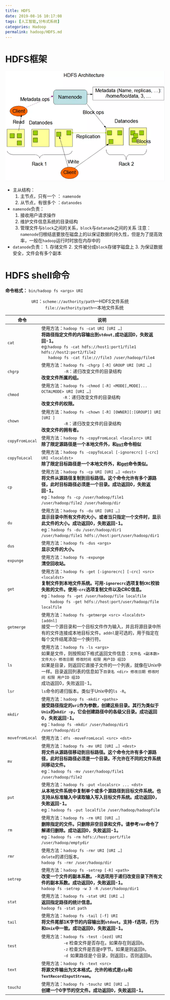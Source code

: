 ```yaml
---
title: HDFS
date: 2019-08-16 10:17:08
tags: [人工智能,分布式系统]
categories: Hadoop
permalink: hadoop/HDFS.md
---
```


# HDFS框架

![img](HDFS/2608446-66ac838fbd1c4c6d.webp)

- 主从结构：
  1. 主节点，只有一个  ： `namenode`
  2. 从节点，有很多个  ：`datanodes`
- `namenode`负责：
     1. 接收用户请求操作
     2.  维护文件信息系统的目录结构
     3. 管理文件与`block`之间的关系，`block`与`datanade`之间的关系
        注意：`namenode`归根结底要放在磁盘上的以保证数据的持久性，但是为了提高效率，一般在`hadoop`运行时时放在内存中的
- `datanode`负责：
        1. 存储文件
           2. 文件被分成`block`存储字磁盘上
           3. 为保证数据安全，文件会有多个副本

# HDFS shell命令

**命令格式：** `bin/hadoop fs <args> URI`

&nbsp;&nbsp;&nbsp;&nbsp;&nbsp;&nbsp;&nbsp;&nbsp;&nbsp;&nbsp;&nbsp;&nbsp;&nbsp;&nbsp;&nbsp;&nbsp;&nbsp;&nbsp;&nbsp;&nbsp;&nbsp;`URI`：`scheme://authority/path`—HDFS文件系统
&nbsp;&nbsp;&nbsp;&nbsp;&nbsp;&nbsp;&nbsp;&nbsp;&nbsp;&nbsp;&nbsp;&nbsp;&nbsp;&nbsp;&nbsp;&nbsp;&nbsp;&nbsp;&nbsp;&nbsp;&nbsp;&nbsp;&nbsp;&nbsp;&nbsp;&nbsp;&nbsp;&nbsp;&nbsp;&nbsp;&nbsp;&nbsp;`file://authority/path`—本地文件系统

| 命令            | 说明                                                         |
| --------------- | ------------------------------------------------------------ |
| `cat`           | 使用方法：`hadoop fs -cat URI [URI …]`<br>**将路径指定文件的内容输出到`stdout,`成功返回0，失败返回-1。**<br>eg:`hadoop fs -cat hdfs://host1:port1/file1 hdfs://host2:port2/file2`<br>&emsp;&nbsp;&nbsp;`hadoop fs -cat file:///file3 /user/hadoop/file4` |
| `chgrp`         | 使用方法：`hadoop fs -chgrp [-R] GROUP URI [URI …]`<br>&nbsp;&nbsp; &nbsp; &nbsp; &nbsp; &nbsp; &nbsp; &nbsp; &nbsp;  &nbsp; `-R`：递归改变文件的目录结构<br>**改变文件所属的组。** |
| `chmod`         | 使用方法：`hadoop fs -chmod [-R] <MODE[,MODE]...  OCTALMODE> URI [URI …]`<br> &nbsp; &emsp; &emsp;&emsp;&emsp;`-R`：递归改变文件的目录结构<br/>**改变文件的权限。** |
| `chown`         | 使用方法：`hadoop fs -chown [-R] [OWNER][:[GROUP]] URI [URI ]`<br>&emsp;&emsp;&emsp;&emsp;&emsp;`-R`：递归改变文件的目录结构<br/>**改变文件的拥有者。** |
| `copyFromLocal` | 使用方法：`hadoop fs -copyFromLocal <localsrc> URI`<br>**除了限定源路径是一个本地文件外，和[`put`](https://hadoop.apache.org/docs/r1.0.4/cn/hdfs_shell.html#putlink)命令相似** |
| `copyToLocal`   | 使用方法：`hadoop fs -copyToLocal [-ignorecrc] [-crc] URI <localdst>`<br>**除了限定目标路径是一个本地文件外，和[get](https://hadoop.apache.org/docs/r1.0.4/cn/hdfs_shell.html#getlink)命令类似。** |
| `cp`            | 使用方法：`hadoop fs -cp URI [URI …] <dest>`<br>**将文件从源路径复制到目标路径。这个命令允许有多个源路径，此时目标路径必须是一个目录。成功返回0，失败返回-1。**<br>eg：`hadoop fs -cp /user/hadoop/file1 /user/hadoop/file2 /user/hadoop/dir` |
| `du`            | 使用方法：`hadoop fs -du URI [URI …]`<br>**显示目录中所有文件的大小，或者当只指定一个文件时，显示此文件的大小。成功返回0，失败返回-1。**<br>eg：`hadoop fs -du /user/hadoop/dir1 /user/hadoop/file1 hdfs://host:port/user/hadoop/dir1` |
| `dus`           | 使用方法：`hadoop fs -dus <args>`<br>**显示文件的大小。**    |
| `expunge`       | 使用方法：`hadoop fs -expunge`<br>**清空回收站。**           |
| `get`           | 使用方法：`hadoop fs -get [-ignorecrc] [-crc] <src> <localdst>`<br>**复制文件到本地文件系统。可用`-ignorecrc`选项复制`CRC`校验失败的文件。使用`-crc`选项复制文件以及CRC信息。**<br>eg：`hadoop fs -get /user/hadoop/file localfile`<br>&emsp;&emsp;`hadoop fs -get hdfs://host:port/user/hadoop/file localfile` |
| `getmerge`      | 使用方法：`hadoop fs -getmerge <src> <localdst> [addnl]`<br>接受一个源目录和一个目标文件作为输入，并且将源目录中所有的文件连接成本地目标文件。`addnl`是可选的，用于指定在每个文件结尾添加一个换行符。 |
| `ls`            | 使用方法：`hadoop fs -ls <args>`<br>如果是文件，则按照如下格式返回文件信息：`文件名 <副本数> 文件大小 修改日期 修改时间 权限 用户ID 组ID`<br>如果是目录，则返回它直接子文件的一个列表，就像在Unix中一样。目录返回列表的信息如下`目录名 <dir> 修改日期 修改时间 权限 用户ID 组ID`<br>成功返回0，失败返回-1。 |
| `lsr`           | `ls`命令的递归版本。类似于Unix中的`ls -R`。                  |
| `mkdir`         | 使用方法：`hadoop fs -mkdir <paths>`<br>**接受路径指定的`uri`作为参数，创建这些目录。其行为类似于`Unix`的`mkdir -p`，它会创建路径中的各级父目录。成功返回0，失败返回-1。**<br>eg：`hadoop fs -mkdir /user/hadoop/dir1 /user/hadoop/dir2` |
| `movefromLocal` | 使用方法：`dfs -moveFromLocal <src> <dst>`                   |
| `mv`            | 使用方法：`hadoop fs -mv URI [URI …] <dest>`<br>**将文件从源路径移动到目标路径。这个命令允许有多个源路径，此时目标路径必须是一个目录。不允许在不同的文件系统间移动文件。**<br>eg：`hadoop fs -mv /user/hadoop/file1 /user/hadoop/file2` |
| `put`           | 使用方法：`hadoop fs -put <localsrc> ... <dst>`<br>**从本地文件系统中复制单个或多个源路径到目标文件系统。也支持从标准输入中读取输入写入目标文件系统。成功返回0，失败返回-1。**<br>eg：`hadoop fs -put localfile /user/hadoop/hadoopfile` |
| `rm`            | 使用方法：`hadoop fs -rm URI [URI …]`<br>**删除指定的文件。只删除非空目录和文件。请参考`rmr`命令了解递归删除。成功返回0，失败返回-1。**<br>eg：`hadoop fs -rm hdfs://host:port/file /user/hadoop/emptydir` |
| `rmr`           | 使用方法：`hadoop fs -rmr URI [URI …]`<br>`delete`的递归版本。<br>`hadoop fs -rmr /user/hadoop/dir` |
| `setrep`        | 使用方法：`hadoop fs -setrep [-R] <path>`<br>**改变一个文件的副本系数。-R选项用于递归改变目录下所有文件的副本系数。成功返回0，失败返回-1。**<br>`hadoop fs -setrep -w 3 -R /user/hadoop/dir1` |
| `stat`          | 使用方法：`hadoop fs -stat URI [URI …]`<br>**返回指定路径的统计信息。**<br>`hadoop fs -stat path` |
| `tail`          | 使用方法：`hadoop fs -tail [-f] URI`<br>**将文件尾部1K字节的内容输出到`stdout`。支持-f选项，行为和`Unix`中一致。成功返回0，失败返回-1。** |
| `test`          | 使用方法：`hadoop fs -test -[ezd] URI`<br>&emsp;&emsp;&emsp;&emsp;&emsp;`-e` 检查文件是否存在。如果存在则返回`0`。<br/>&emsp;&emsp;&emsp;&emsp;&emsp;`-z` 检查文件是否是`0`字节。如果是则返回`0`。 <br/>&emsp;&emsp;&emsp;&emsp;&emsp;`-d `如果路径是个目录，则返回`1`，否则返回`0`。 |
| `text`          | 使用方法：`hadoop fs -text <src>`<br>**将源文件输出为文本格式。允许的格式是`zip`和`TextRecordInputStream`。** |
| `touchz`        | 使用方法：`hadoop fs -touchz URI [URI …]`<br>**创建一个0字节的空文件。成功返回0，失败返回-1。** |



